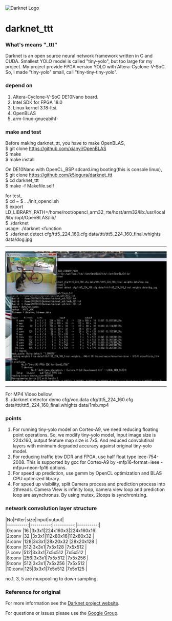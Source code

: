 ![Darknet Logo](http://pjreddie.com/media/files/darknet-black-small.png)

# darknet_ttt #
### What's means "_ttt"
Darknet is an open source neural network framework written in C and CUDA. Smallest YOLO model is called "tiny-yolo", but too large for my project. My project provide FPGA version YOLO with Altera-Cyclone-V-SoC.  
So, I made "tiny-yolo" small, call "tiny-tiny-tiny-yolo".  

### depend on
1. Altera-Cyclone-V-SoC DE10Nano board.  
2. Intel SDK for FPGA 18.0  
3. Linux kernel 3.18-ltsi.  
4. OpenBLAS  
5. arm-linux-gnueabihf-  

### make and test
Before making darknet_ttt, you have to make OpenBLAS,  
$ git clone https://github.com/xianyi/OpenBLAS  
$ make  
$ make install

On DE10Nano with OpenCL_BSP sdcard.img booting(this is console linux),  
$ git clone https://github.com/k5iogura/darknet_ttt  
$ cd darknet_ttt  
$ make -f Makefile.self

for test,  
$ cd ~
$ . ./init_opencl.sh  
$ export LD_LIBRARY_PATH=/home/root/opencl_arm32_rte/host/arm32/lib:/usr/local/lib/:/opt/OpenBLAS/lib/  
$ ./darknet  
usage: ./darknet <function  
$ ./darknet detect cfg/ttt5_224_160.cfg data/ttt/ttt5_224_160_final.whights data/dog.jpg  
***
![running console and output image](files/detect_1file.jpeg)  
***
For MP4 Video bellow,  
$ ./darknet detector demo cfg/voc.data cfg/ttt5_224_160.cfg data/ttt/ttt5_224_160_final.whights data/1mb.mp4

### points
1. For running tiny-yolo model on Cortex-A9, we need reducing floating point operations. So, we modify tiny-yolo model, input image size is 224x160, output feature map size is 7x5. And reduced convolutinal layers with minimum degraded  accuracy against original tiny-yolo model. 
2. For reducing traffic btw DDR and FPGA, use half float type ieee-754-2008. This is supported by gcc for Cortex-A9 by -mfp16-format=ieee -mfpu=neon-fp16 options.
3. For speed up prediction, use gemm by OpenCL optimization and BLAS CPU optimized library.
4. For speed up visibility, split Camera process and prediction process into 2threads. Camera View is infinity loop, camera view loop and prediction loop are asynchronus. By using mutex, 2loops is synchronizing. 

### network convolution layer structure


|No|Filter|size|input|output|  
|----------:|----------:|----------:|----------:|  
|0:conv |16 |3x3x1|224x160x3|224x160x16|  
|2:conv |32 |3x3x1|112x80x16|112x80x32 |  
|4:conv |128|3x3x1|28x20x32 |28x20x128 |  
|6:conv |512|3x3x1|7x5x128  |7x5x512   |  
|7:conv |512|3x3x1|7x5x512  |7x5x512   |  
|8:conv |256|3x3x1|7x5x512  |7x5x256   |  
|9:conv |512|3x3x1|7x5x256  |7x5x512   |  
|10:conv|125|3x3x1|7x5x512  |7x5x125   |  


no.1, 3, 5 are muxpooling to down sampling.
### Reference for original
For more information see the [Darknet project website](http://pjreddie.com/darknet).

For questions or issues please use the [Google Group](https://groups.google.com/forum/#!forum/darknet).
